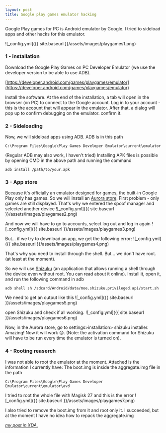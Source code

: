 ```yaml
---
layout: post
title: Google play games emulator hacking
---
```

Google Play games for PC is Android emulator by Google.
I tried to sideload apps and other hacks for this emulator.


![_config.yml]({{ site.baseurl }}/assets/images/playgames1.png)

### 1 - installation

Download the Google Play Games on PC Developer Emulator (we use the developer version to be able to use ADB).

[https://developer.android.com/games/playgames/emulator](https://developer.android.com/games/playgames/emulator)

Install the software. At the end of the installation, a tab will open in the browser (on PC) to connect to the Google account. Log in to your account - this is the account that will appear in the emulator.
After that, a dialog will pop up to confirm debugging on the emulator. confirm it.

### 2 - Sideloading

Now, we will sideload apps using ADB.
ADB is in this path

`C:\Program Files\Google\Play Games Developer Emulator\current\emulator`

(Regular ADB may also work, I haven't tried)
Installing APK files is possible by opening CMD in the above path and running the command

`adb install /path/to/your.apk`

### 3 - App store

Because it's officially an emulator designed for games, the built-in Google Play only has games.
So we will install an [Aurora store](https://auroraoss.com/).
First problem - only games are still displayed. That's why we entered the spoof manager and selected another device
![_config.yml]({{ site.baseurl }}/assets/images/playgames2.png)

And now we will have to go to accounts, select log out and log in again
![_config.yml]({{ site.baseurl }}/assets/images/playgames3.png)

But... if we try to download an app, we get the following error:
![_config.yml]({{ site.baseurl }}/assets/images/playgames4.png)

That's why you need to install through the shell. But... we don't have root. (at least at the moment).

So we will use [Shizuku](https://shizuku.rikka.app/) (an application that allows running a shell through the device even without root. You can read about it online).
Install it, open it, and run the following command in adb

`adb shell sh /sdcard/Android/data/moe.shizuku.privileged.api/start.sh`

We need to get an output like this
![_config.yml]({{ site.baseurl }}/assets/images/playgames5.png)

open Shizuku and check if all working.
![_config.yml]({{ site.baseurl }}/assets/images/playgames6.png)

Now, in the Aurora store, go to settings>installation> shizuku installer.
Amazing! Now it will work 😊.
(Note: the activation command for Shizuku will have to be run every time the emulator is turned on).

### 4 - Rooting reaserch

I was not able to root the emulator at the moment.
Attached is the information I currently have:
The boot.img is inside the aggregate.img file in the path

`C:\Program Files\Google\Play Games Developer Emulator\current\emulator\avd`

I tried to root the whole file with Magisk 27 and this is the error
![_config.yml]({{ site.baseurl }}/assets/images/playgames7.png)

I also tried to remove the boot.img from it and root only it. I succeeded, but at the moment I have no idea how to repack the aggregate.img

[*my post in XDA.*](https://xdaforums.com/t/google-play-games-on-pc-hacking-reaserch-theard.4656397/)
